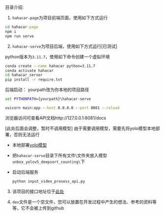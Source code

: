 目录介绍:

1. `hahacar-page`为项目前端页面，使用如下方式运行
``` cmd
cd hahacar-page
npm i
npm run serve
```

2. `hahacar-serve`为项目后端，使用如下方式运行[已测试]

python版本为`3.11.7`，使用如下命令创建一个虚拟环境
``` cmd
conda create --name hahacar python=3.11.7
conda activate hahacar
cd hahacar_server
pip install -r require.txt
```
后端启动：
yourpath改为你本地的项目路径
``` cmd
set PYTHONPATH={yourpath}\hahacar-serve
```

``` cmd
uvicorn main:app --host 0.0.0.0 --port 8081 --reload
```
浏览器访问可查看API文档http://127.0.0.1:8081/docs

[此处后面会调整，暂时不调用模型]
由于需要调用模型，需要先将yolo模型本地部署，否则无法运行

- 本地部署[yolo模型](https://github.com/dyh/unbox_yolov5_deepsort_counting?tab=readme-ov-file)

- 把`hahacar-serve`目录下所有文件\文件夹放入模型`unbox_yolov5_deepsort_counting\`下

- 启动后端服务
  ```bash
  python input_video_prosess_api.py
  ```


3. 该项目的接口地址位于[此处](https://app.apifox.com/project/5927090)

4. `dev`文件是一个空文件，您可以放置在开发过程中产生的想法、参考的资料等等，它不会被上传到github



  
   




